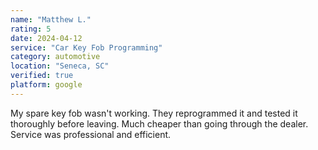 ```yaml
---
name: "Matthew L."
rating: 5
date: 2024-04-12
service: "Car Key Fob Programming"
category: automotive
location: "Seneca, SC"
verified: true
platform: google
---
```


My spare key fob wasn't working. They reprogrammed it and tested it thoroughly before leaving. Much cheaper than going through the dealer. Service was professional and efficient.
